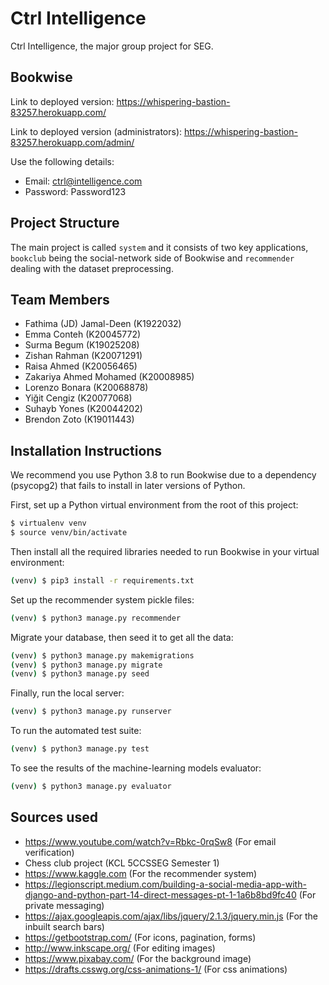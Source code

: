 # Ctrl Intelligence

Ctrl Intelligence, the major group project for SEG.

## Bookwise

Link to deployed version: https://whispering-bastion-83257.herokuapp.com/

Link to deployed version (administrators): https://whispering-bastion-83257.herokuapp.com/admin/

Use the following details:
- Email: ctrl@intelligence.com
- Password: Password123

## Project Structure

The main project is called `system` and it consists of two key applications, `bookclub` being the social-network side of Bookwise and `recommender` dealing with the dataset preprocessing.

## Team Members

- Fathima (JD) Jamal-Deen (K1922032)
- Emma Conteh (K20045772)
- Surma Begum (K19025208)
- Zishan Rahman (K20071291)
- Raisa Ahmed (K20056465)
- Zakariya Ahmed Mohamed (K20008985)
- Lorenzo Bonara (K20068878)
- Yiğit Cengiz (K20077068)
- Suhayb Yones (K20044202)
- Brendon Zoto (K19011443)

## Installation Instructions

We recommend you use Python 3.8 to run Bookwise due to a dependency (psycopg2) that fails to install in later versions of Python.

First, set up a Python virtual environment from the root of this project:

```bash
$ virtualenv venv
$ source venv/bin/activate
```

Then install all the required libraries needed to run Bookwise in your virtual environment:

```bash
(venv) $ pip3 install -r requirements.txt
```

Set up the recommender system pickle files:

```bash
(venv) $ python3 manage.py recommender
```

Migrate your database, then seed it to get all the data:

```bash
(venv) $ python3 manage.py makemigrations
(venv) $ python3 manage.py migrate
(venv) $ python3 manage.py seed
```

Finally, run the local server:

```bash
(venv) $ python3 manage.py runserver
```

To run the automated test suite:

```bash
(venv) $ python3 manage.py test
```

To see the results of the machine-learning models evaluator:

```bash
(venv) $ python3 manage.py evaluator
```

## Sources used

- https://www.youtube.com/watch?v=Rbkc-0rqSw8 (For email verification)
- Chess club project (KCL 5CCSSEG Semester 1)
- https://www.kaggle.com (For the recommender system)
- https://legionscript.medium.com/building-a-social-media-app-with-django-and-python-part-14-direct-messages-pt-1-1a6b8bd9fc40 (For private messaging)
- https://ajax.googleapis.com/ajax/libs/jquery/2.1.3/jquery.min.js (For the inbuilt search bars)
- https://getbootstrap.com/ (For icons, pagination, forms)
- http://www.inkscape.org/ (For editing images)
- https://www.pixabay.com/ (For the background image)
- https://drafts.csswg.org/css-animations-1/ (For css animations)
